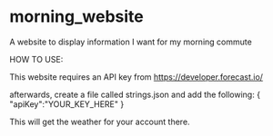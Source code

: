 # morning_website
A website to display information I want for my morning commute

HOW TO USE:

This website requires an API key from https://developer.forecast.io/

afterwards, create a file called strings.json and add the following:
{
    "apiKey":"YOUR_KEY_HERE"
}

This will get the weather for your account there.
